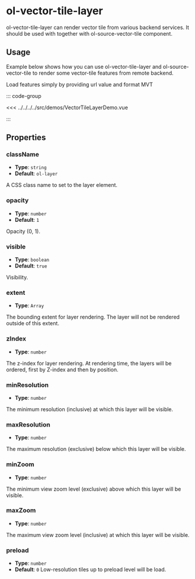 # ol-vector-tile-layer

ol-vector-tile-layer can render vector tile from various backend services. It should be used with together with ol-source-vector-tile component.

<script setup>
import VectorTileLayerDemo from "@demos/VectorTileLayerDemo.vue"
</script>
<ClientOnly>
<VectorTileLayerDemo />
</ClientOnly>

## Usage

Example below shows how you can use ol-vector-tile-layer and ol-source-vector-tile to render some vector-tile features from remote backend.

Load features simply by providing url value and format MVT

::: code-group

<<< ../../../../src/demos/VectorTileLayerDemo.vue

:::

## Properties

### className

- **Type**: `string`
- **Default**: `ol-layer`

A CSS class name to set to the layer element.

### opacity

- **Type**: `number `
- **Default**: `1`

Opacity (0, 1).

### visible

- **Type**: `boolean`
- **Default**: `true`

Visibility.

### extent

- **Type**: `Array`

The bounding extent for layer rendering. The layer will not be rendered outside of this extent.

### zIndex

- **Type**: `number`

The z-index for layer rendering. At rendering time, the layers will be ordered, first by Z-index and then by position.

### minResolution

- **Type**: `number`

The minimum resolution (inclusive) at which this layer will be visible.

### maxResolution

- **Type**: `number`

The maximum resolution (exclusive) below which this layer will be visible.

### minZoom

- **Type**: `number`

The minimum view zoom level (exclusive) above which this layer will be visible.

### maxZoom

- **Type**: `number`

The maximum view zoom level (inclusive) at which this layer will be visible.

### preload

- **Type**: `number`
- **Default**: `0`
  Low-resolution tiles up to preload level will be load.
